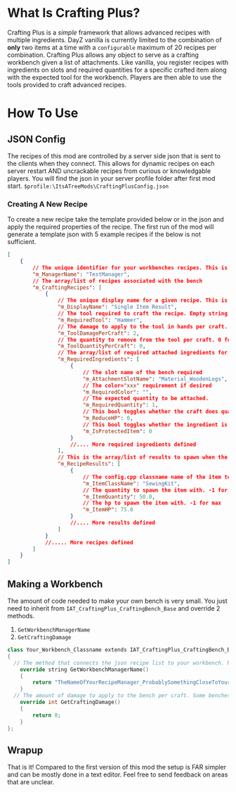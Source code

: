 # What Is Crafting Plus?

Crafting Plus is a _simple_ framework that allows advanced recipes with multiple ingredients. DayZ vanilla is currently limited to the combination of **only** two items at a time with a `configurable` maximum of 20 recipes per combination. Crafting Plus allows any object to serve as a crafting workbench given a list of attachments. Like vanilla, you register recipes with ingredients on slots and required quantities for a specific crafted item along with the expected tool for the workbench. Players are then able to use the tools provided to craft advanced recipes.

# How To Use

## JSON Config

The recipes of this mod are controlled by a server side json that is sent to the clients when they connect. This allows for dynamic recipes on each server restart AND uncrackable recipes from curious or knowledgable players. You will find the json in your server profile folder after first mod start. `$profile:\ItsATreeMods\CraftingPlusConfig.json`

### Creating A New Recipe

To create a new recipe take the template provided below or in the json and apply the required properties of the recipe. The first run of the mod will generate a template json with 5 example recipes if the below is not sufficient.

```json
[
    {
        // The unique identifier for your workbenches recipes. This is how you make different recipe sets for multiple benches
        "m_ManagerName": "TestManager",
        // The array/list of recipes associated with the bench
        "m_CraftingRecipes": [
            {
                // The unique display name for a given recipe. This is shown as "Craft - Display Name".
                "m_DisplayName": "Single Item Result",
                // The tool required to craft the recipe. Empty string "" for any item in hands to work.
                "m_RequiredTool": "Hammer",
                // The damage to apply to the tool in hands per craft. 0 for no damage
                "m_ToolDamagePerCraft": 2,
                // The quantity to remove from the tool per craft. 0 for no quantity
                "m_ToolQuantityPerCraft": 0,
                // The array/list of required attached ingredients for the craft prompt to show.
                "m_RequiredIngredients": [
                    {
                        // The slot name of the bench required
                        "m_AttachmentSlotName": "Material_WoodenLogs",
                        // The color="xxx" requirement if desired
                        "m_RequiredColor": "",
                        // The expected quantity to be attached.
                        "m_RequiredQuantity": 1,
                        // This bool toggles whether the craft does quantity or hp dmg on result. Some items are hp only with no quantity.
                        "m_ReduceHP": 0,
                        // This bool toggles whether the ingredient is "protected" and not consumed or damaged on craft. Some attachments are "augments" not meant to be destroyed
                        "m_IsProtectedItem": 0
                    }
                    //.... More required ingredients defined
                ],
                // This is the array/list of results to spawn when the craft is successful
                "m_RecipeResults": [
                    {
                        // The config.cpp classname name of the item to spawn
                        "m_ItemClassName": "SewingKit",
                        // The quantity to spawn the item with. -1 for max
                        "m_ItemQuantity": 50.0,
                        // The hp to spawn the item with. -1 for max
                        "m_ItemHP": 75.0
                    }
                    //.... More results defined
                ]
            }
            //..... More recipes defined
        ]
    }
]
```

## Making a Workbench

The amount of code needed to make your own bench is very small. You just need to inherit from `IAT_CraftingPlus_CraftingBench_Base` and override 2 methods.

1. `GetWorkbenchManagerName`
2. `GetCraftingDamage`

```c++
class Your_Workbench_Classname extends IAT_CraftingPlus_CraftingBench_Base
{
  // The method that connects the json recipe list to your workbench. Note the names should match exactly as shown in the json.
	override string GetWorkbenchManagerName()
	{
		return "TheNameOfYourRecipeManager_ProbablySomethingCloseToYourWorkbenchNameOrRecipes";
	}
  // The amount of damage to apply to the bench per craft. Some benches need to degenerate over time and this allows that to happen.
	override int GetCraftingDamage()
	{
		return 0;
	}
};
```

## Wrapup

That is it! Compared to the first version of this mod the setup is FAR simpler and can be mostly done in a text editor. Feel free to send feedback on areas that are unclear.
